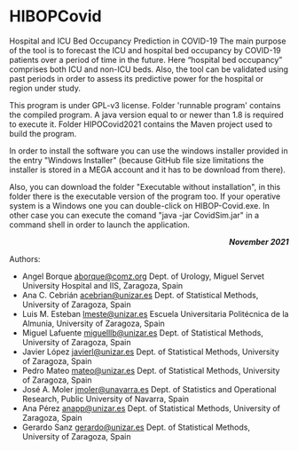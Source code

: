 # HIBOPCovid

Hospital and ICU Bed Occupancy Prediction in COVID-19
The main purpose of the tool is to forecast the ICU and hospital bed occupancy 
by COVID-19 patients over a period of time in the future. Here “hospital bed occupancy” 
comprises both ICU and non-ICU beds. Also, the tool can be validated using past
periods in order to assess its predictive power for the hospital or region under study.

This program is under GPL-v3 license.
Folder 'runnable program' contains the compiled program. A java version equal to or newer than 1.8 is required to execute it. 
Folder HIPOCovid2021 contains the Maven project used to build the program.


In order to install the software you can use the windows installer provided in the entry "Windows Installer" (because GitHub file size limitations the installer is stored in a MEGA account and it has to be download from there). 

Also, you can download the folder "Executable without installation", in this folder there is the executable version of the program too. If your operative system is a Windows one you can double-click on HIBOP-Covid.exe. In other case you can execute the comand "java -jar CovidSim.jar" in a command shell in order to launch the application.


***<p align="right"> November 2021 </p>***

Authors:

- Angel Borque      aborque@comz.org    Dept. of Urology, Miguel Servet University Hospital  and IIS, Zaragoza, Spain
- Ana C. Cebrián    acebrian@unizar.es  Dept. of Statistical Methods, University of Zaragoza, Spain
- Luis M. Esteban   lmeste@unizar.es    Escuela Universitaria Politécnica de la Almunia, University of Zaragoza, Spain
- Miguel Lafuente   miguelllb@unizar.es Dept. of Statistical Methods, University of Zaragoza, Spain
- Javier López      javierl@unizar.es   Dept. of Statistical Methods, University of Zaragoza, Spain
- Pedro Mateo       mateo@unizar.es     Dept. of Statistical Methods, University of Zaragoza, Spain
- José A. Moler     jmoler@unavarra.es  Dept. of Statistics and Operational Research, Public University of Navarra, Spain
- Ana Pérez         anapp@unizar.es     Dept. of Statistical Methods, University of Zaragoza, Spain
- Gerardo Sanz      gerardo@unizar.es   Dept. of Statistical Methods, University of Zaragoza, Spain
